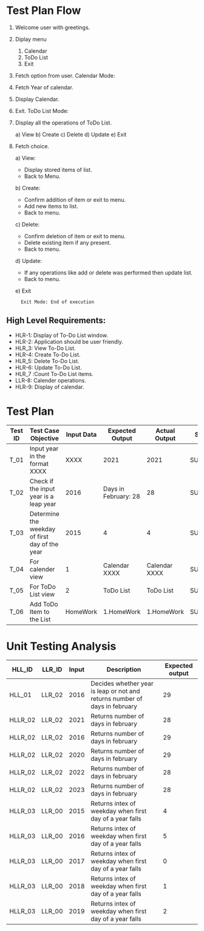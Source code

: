 # Test Plan Flow
1. Welcome user with greetings.
2. Diplay menu
    1. Calendar 
    2. ToDo List 
    3. Exit
3. Fetch option from user.
   Calendar Mode:
4. Fetch Year of calendar.
5. Display Calendar.
6. Exit.
   ToDo List Mode:
7. Display all the operations of ToDo List.
   
    a) View 
    b) Create
    c) Delete 
    d) Update 
    e) Exit 
8. Fetch choice.

    a) View:
   - Display stored items of list.
   - Back to Menu.

    b) Create:
   - Confirm addition of item or exit to menu.
   - Add new items to list.
   - Back to menu.

    
    c) Delete:
   - Confirm deletion of item or exit to menu.
   - Delete existing item if any present.
   - Back to menu.

    d) Update:
   - If any operations like add or delete was performed then update list.
   - Back to menu.

    e) Exit
  
         Exit Mode: End of execution


## High Level Requirements:
* HLR-1: Display of To-Do List window.
* HLR-2: Application should be user friendly.
* HLR_3: View To-Do List.
* HLR-4: Create To-Do List.
* HLR_5: Delete To-Do List.
* HLR-6: Update To-Do List.
* HLR_7 :Count To-Do List items.
* LLR-8: Calender operations.
* HLR-9: Display of calendar.

# Test Plan
| Test ID | Test Case Objective | Input Data | Expected Output | Actual Output | Status|
|------|---------------------------|--------|----------------|-------------|------------|
| T_01 | Input year in the format XXXX | XXXX | 2021 | 2021 | SUCCESS |
| T_02 | Check if the input year is a leap year | 2016 |Days in February: 28|28| SUCCESS|
|T_03 | Determine the weekday of first day of the year | 2015 | 4| 4| SUCCESS|
| T_04 | For calender view | 1| Calendar XXXX| Calendar XXXX | SUCCESS|
|T_05| For ToDo List view|2| ToDo List | ToDo List| SUCCESS|
|T_06| Add ToDo Item to the List| HomeWork | 1.HomeWork |1.HomeWork| SUCCESS|

# Unit Testing Analysis

| HLL_ID | LLR_ID | Input | Description|Expected output|
|--------|-----------|------|-----------------|------|
| HLL_01 | LLR_02 | 2016 | Decides whether year is leap or not and returns number of days in february|29|
| HLLR_02 | LLR_02 | 2021 | Returns number of days in february | 28|
| HLLR_02 | LLR_02 | 2016 | Returns number of days in february | 29|
| HLLR_02 | LLR_02 | 2020 | Returns number of days in february |29|
| HLLR_02 | LLR_02 | 2022 | Returns number of days in february | 28|
| HLLR_02 | LLR_02 | 2023 | Returns number of days in february | 28|
| HLLR_03| LLR_00 | 2015 | Returns intex of weekday when first day of a year falls|4|
| HLLR_03| LLR_00 | 2016 | Returns intex of weekday when first day of a year falls|5|
| HLLR_03| LLR_00 | 2017 | Returns intex of weekday when first day of a year falls|0|
| HLLR_03| LLR_00 | 2018 | Returns intex of weekday when first day of a year falls|1|
| HLLR_03| LLR_00 | 2019 | Returns intex of weekday when first day of a year falls|2|

